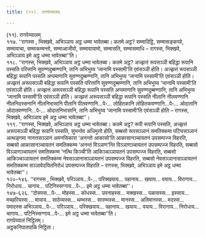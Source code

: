 ```yaml
---
title: (११). रागपेय्यालम्

---
```

(११). रागपेय्यालम्  
११७. ‘‘रागस्स , भिक्खवे, अभिञ्ञाय अट्ठ धम्मा भावेतब्बा। कतमे अट्ठ? सम्मादिट्ठि, सम्मासङ्कप्पो, सम्मावाचा, सम्माकम्मन्तो, सम्माआजीवो, सम्मावायामो, सम्मासति, सम्मासमाधि – रागस्स, भिक्खवे, अभिञ्ञाय इमे अट्ठ धम्मा भावेतब्बा’’ति।  
११८. ‘‘रागस्स, भिक्खवे, अभिञ्ञाय अट्ठ धम्मा भावेतब्बा। कतमे अट्ठ? अज्झत्तं रूपसञ्ञी बहिद्धा रूपानि पस्सति परित्तानि सुवण्णदुब्बण्णानि, तानि अभिभुय्य ‘जानामि पस्सामी’ति एवंसञ्ञी होति। अज्झत्तं रूपसञ्ञी बहिद्धा रूपानि पस्सति अप्पमाणानि सुवण्णदुब्बण्णानि, तानि अभिभुय्य ‘जानामि पस्सामी’ति एवंसञ्ञी होति। अज्झत्तं अरूपसञ्ञी बहिद्धा रूपानि पस्सति परित्तानि सुवण्णदुब्बण्णानि, तानि अभिभुय्य ‘जानामि पस्सामी’ति एवंसञ्ञी होति। अज्झत्तं अरूपसञ्ञी बहिद्धा रूपानि पस्सति अप्पमाणानि सुवण्णदुब्बण्णानि, तानि अभिभुय्य ‘जानामि पस्सामी’ति एवंसञ्ञी होति। अज्झत्तं अरूपसञ्ञी बहिद्धा रूपानि पस्सति नीलानि नीलवण्णानि नीलनिदस्सनानि नीलनिभासानि पीतानि पीतवण्णानि…पे॰… लोहितकानि लोहितकवण्णानि…पे॰… ओदातानि ओदातवण्णानि…पे॰… ओदातनिभासानि, तानि अभिभुय्य ‘जानामि पस्सामी’ति एवंसञ्ञी होति – रागस्स, भिक्खवे, अभिञ्ञाय इमे अट्ठ धम्मा भावेतब्बा’’।  
११९. ‘‘रागस्स, भिक्खवे, अभिञ्ञाय अट्ठ धम्मा भावेतब्बा। कतमे अट्ठ? रूपी रूपानि पस्सति, अज्झत्तं अरूपसञ्ञी बहिद्धा रूपानि पस्सति, सुभन्तेव अधिमुत्तो होति, सब्बसो रूपसञ्ञानं समतिक्कमा पटिघसञ्ञानं अत्थङ्गमा नानत्तसञ्ञानं अमनसिकारा ‘अनन्तो आकासो’ति आकासानञ्चायतनं उपसम्पज्ज विहरति, सब्बसो आकासानञ्चायतनं समतिक्कम्म ‘अनन्तं विञ्ञाण’न्ति विञ्ञाणञ्चायतनं उपसम्पज्ज विहरति, सब्बसो विञ्ञाणञ्चायतनं समतिक्कम्म ‘नत्थि किञ्ची’ति आकिञ्चञ्ञायतनं उपसम्पज्ज विहरति, सब्बसो आकिञ्चञ्ञायतनं समतिक्कम्म नेवसञ्ञानासञ्ञायतनं उपसम्पज्ज विहरति, सब्बसो नेवसञ्ञानासञ्ञायतनं समतिक्कम्म सञ्ञावेदयितनिरोधं उपसम्पज्ज विहरति – रागस्स, भिक्खवे, अभिञ्ञाय इमे अट्ठ धम्मा भावेतब्बा’’।  
१२०-१४६. ‘‘रागस्स , भिक्खवे, परिञ्ञाय…पे॰… परिक्खयाय… पहानाय… खयाय… वयाय… विरागाय… निरोधाय… चागाय… पटिनिस्सग्गाय…पे॰… इमे अट्ठ धम्मा भावेतब्बा’’।  
१४७-६२६. ‘‘दोसस्स…पे॰… मोहस्स… कोधस्स… उपनाहस्स… मक्खस्स… पळासस्स… इस्साय… मच्छरियस्स … मायाय… साठेय्यस्स… थम्भस्स… सारम्भस्स… मानस्स… अतिमानस्स… मदस्स… पमादस्स अभिञ्ञाय…पे॰… परिञ्ञाय… परिक्खयाय… पहानाय… खयाय… वयाय… विरागाय… निरोधाय… चागाय… पटिनिस्सग्गाय…पे॰… इमे अट्ठ धम्मा भावेतब्बा’’ति।  
रागपेय्यालं निट्ठितम्।  
अट्ठकनिपातपाळि निट्ठिता।  